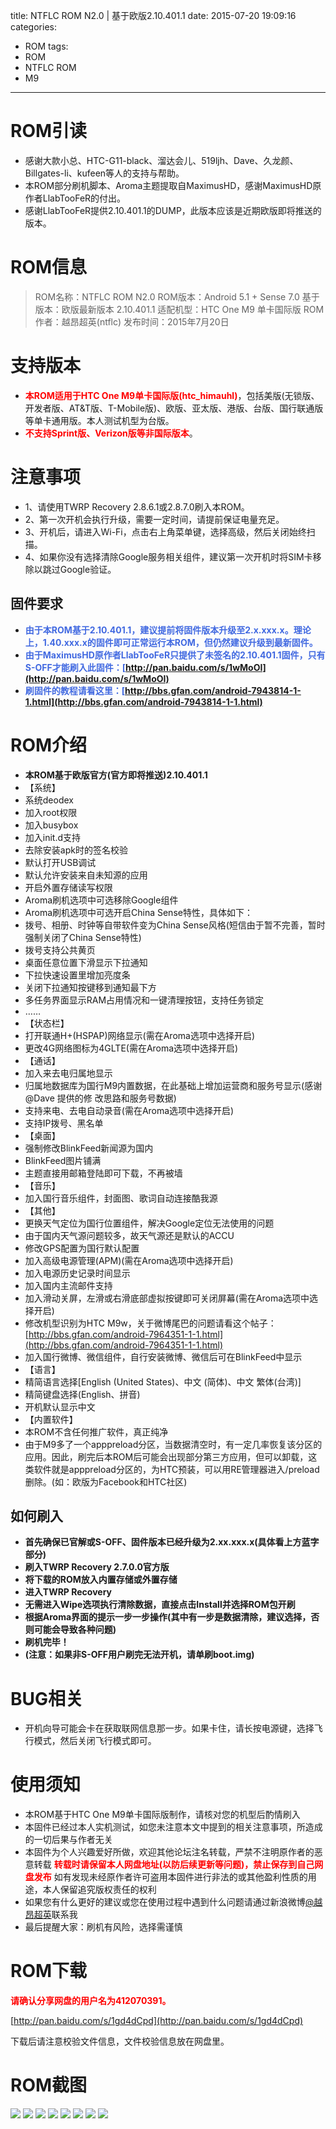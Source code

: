 title: NTFLC ROM N2.0 | 基于欧版2.10.401.1
date: 2015-07-20 19:09:16
categories:
- ROM
tags:
- ROM
- NTFLC ROM
- M9
---

# ROM引读 #
- 感谢大款小总、HTC-G11-black、溜达会儿、519ljh、Dave、久龙颜、Billgates-li、kufeen等人的支持与帮助。
- 本ROM部分刷机脚本、Aroma主题提取自MaximusHD，感谢MaximusHD原作者LlabTooFeR的付出。
- 感谢LlabTooFeR提供2.10.401.1的DUMP，此版本应该是近期欧版即将推送的版本。


# ROM信息 #
> ROM名称：NTFLC ROM N2.0
> ROM版本：Android 5.1 + Sense 7.0
> 基于版本：欧版最新版本 2.10.401.1
> 适配机型：HTC One M9 单卡国际版
> ROM作者：越昂超英(ntflc)
> 发布时间：2015年7月20日

<!-- more -->

# 支持版本 #
- **<font color=red>本ROM适用于HTC One M9单卡国际版(htc_himauhl)</font>**，包括美版(无锁版、开发者版、AT&T版、T-Mobile版)、欧版、亚太版、港版、台版、国行联通版等单卡通用版。本人测试机型为台版。
- **<font color=red>不支持Sprint版、Verizon版等非国际版本</font>**。

# 注意事项 #
- 1、请使用TWRP Recovery 2.8.6.1或2.8.7.0刷入本ROM。
- 2、第一次开机会执行升级，需要一定时间，请提前保证电量充足。
- 3、开机后，请进入Wi-Fi，点击右上角菜单键，选择高级，然后关闭始终扫描。
- 4、如果你没有选择清除Google服务相关组件，建议第一次开机时将SIM卡移除以跳过Google验证。

## 固件要求 ##
- **<font color=#4169e1>由于本ROM基于2.10.401.1，建议提前将固件版本升级至2.x.xxx.x。理论上，1.40.xxx.x的固件即可正常运行本ROM，但仍然建议升级到最新固件。</font>**
- **<font color=#4169e1>由于MaximusHD原作者LlabTooFeR只提供了未签名的2.10.401.1固件，只有S-OFF才能刷入此固件：[http://pan.baidu.com/s/1wMoOI](http://pan.baidu.com/s/1wMoOI)</font>**
- **<font color=#4169e1>刷固件的教程请看这里：[http://bbs.gfan.com/android-7943814-1-1.html](http://bbs.gfan.com/android-7943814-1-1.html)</font>**

# ROM介绍 #
- **本ROM基于欧版官方(官方即将推送)2.10.401.1**
- 【系统】
- 系统deodex
- 加入root权限
- 加入busybox
- 加入init.d支持
- 去除安装apk时的签名校验
- 默认打开USB调试
- 默认允许安装来自未知源的应用
- 开启外置存储读写权限
- Aroma刷机选项中可选移除Google组件
- Aroma刷机选项中可选开启China Sense特性，具体如下：
- 拨号、相册、时钟等自带软件变为China Sense风格(短信由于暂不完善，暂时强制关闭了China Sense特性)
- 拨号支持公共黄页
- 桌面任意位置下滑显示下拉通知
- 下拉快速设置里增加亮度条
- 关闭下拉通知按键移到通知最下方
- 多任务界面显示RAM占用情况和一键清理按钮，支持任务锁定
- ……
- 【状态栏】
- 打开联通H+(HSPAP)网络显示(需在Aroma选项中选择开启)
- 更改4G网络图标为4GLTE(需在Aroma选项中选择开启)
- 【通话】
- 加入来去电归属地显示
- 归属地数据库为国行M9内置数据，在此基础上增加运营商和服务号显示(感谢@Dave 提供的修 改思路和服务号数据)
- 支持来电、去电自动录音(需在Aroma选项中选择开启)
- 支持IP拨号、黑名单
- 【桌面】
- 强制修改BlinkFeed新闻源为国内
- BlinkFeed图片铺满
- 主题直接用邮箱登陆即可下载，不再被墙
- 【音乐】
- 加入国行音乐组件，封面图、歌词自动连接酷我源
- 【其他】
- 更换天气定位为国行位置组件，解决Google定位无法使用的问题
- 由于国内天气源问题较多，故天气源还是默认的ACCU
- 修改GPS配置为国行默认配置
- 加入高级电源管理(APM)(需在Aroma选项中选择开启)
- 加入电源历史记录时间显示
- 加入国内主流邮件支持
- 加入滑动关屏，左滑或右滑底部虚拟按键即可关闭屏幕(需在Aroma选项中选择开启)
- 修改机型识别为HTC M9w，关于微博尾巴的问题请看这个帖子：[http://bbs.gfan.com/android-7964351-1-1.html](http://bbs.gfan.com/android-7964351-1-1.html)
- 加入国行微博、微信组件，自行安装微博、微信后可在BlinkFeed中显示
- 【语言】
- 精简语言选择[English (United States)、中文 (简体)、中文 繁体(台湾)]
- 精简键盘选择(English、拼音)
- 开机默认显示中文
- 【内置软件】
- 本ROM不含任何推广软件，真正纯净
- 由于M9多了一个apppreload分区，当数据清空时，有一定几率恢复该分区的应用。因此，刷完后本ROM后可能会出现部分第三方应用，但可以卸载，这类软件就是apppreload分区的，为HTC预装，可以用RE管理器进入/preload删除。(如：欧版为Facebook和HTC社区)

## 如何刷入 ##
- **首先确保已官解或S-OFF、固件版本已经升级为2.xx.xxx.x(具体看上方蓝字部分)**
- **刷入TWRP Recovery 2.7.0.0官方版**
- **将下载的ROM放入内置存储或外置存储**
- **进入TWRP Recovery**
- **无需进入Wipe选项执行清除数据，直接点击Install并选择ROM包开刷**
- **根据Aroma界面的提示一步一步操作(其中有一步是数据清除，建议选择，否则可能会导致各种问题)**
- **刷机完毕！**
- **(注意：如果非S-OFF用户刷完无法开机，请单刷boot.img)**

# BUG相关 #
- 开机向导可能会卡在获取联网信息那一步。如果卡住，请长按电源键，选择飞行模式，然后关闭飞行模式即可。

# 使用须知 #
- 本ROM基于HTC One M9单卡国际版制作，请核对您的机型后酌情刷入
- 本固件已经过本人实机测试，如您未注意本文中提到的相关注意事项，所造成的一切后果与作者无关
- 本固件为个人兴趣爱好所做，欢迎其他论坛注名转载，严禁不注明原作者的恶意转载
  **<font color=red>转载时请保留本人网盘地址(以防后续更新等问题)，禁止保存到自己网盘发布</font>**
  如有发现未经原作者许可盗用本固件进行非法的或其他盈利性质的用途，本人保留追究版权责任的权利
- 如果您有什么更好的建议或您在使用过程中遇到什么问题请通过新浪微博[@越昂超英](http://weibo.com/412070391)联系我
- 最后提醒大家：刷机有风险，选择需谨慎

# ROM下载 #
**<font color=red>请确认分享网盘的用户名为412070391。</font>**

[http://pan.baidu.com/s/1gd4dCpd](http://pan.baidu.com/s/1gd4dCpd)

下载后请注意校验文件信息，文件校验信息放在网盘里。

# ROM截图 #
![](http://i.imgur.com/YMf0pM3.jpg)
![](http://i.imgur.com/Yd09ouM.png)
![](http://i.imgur.com/d9odisz.png)
![](http://i.imgur.com/ruwRERW.jpg)
![](http://i.imgur.com/FJA1nE3.png)
![](http://i.imgur.com/YyubfsI.png)
![](http://i.imgur.com/cRmGgxk.png)
![](http://i.imgur.com/aKC0vop.png)
